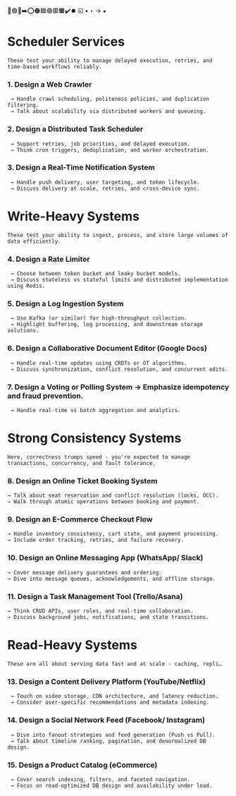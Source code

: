 🔵🟢🔴➡️⭕🟠🟦🟣🟥🟧✔️⏺️ ☑️ • ‣ → ⁕

# Scheduler Services

    These test your ability to manage delayed execution, retries, and time-based workflows reliably.

### 1. Design a Web Crawler

     → Handle crawl scheduling, politeness policies, and duplication filtering.
     → Talk about scalability via distributed workers and queueing.

### 2. Design a Distributed Task Scheduler

     → Support retries, job priorities, and delayed execution.
     → Think cron triggers, deduplication, and worker orchestration.

### 3. Design a Real-Time Notification System

     → Handle push delivery, user targeting, and token lifecycle.
     → Discuss delivery at scale, retries, and cross-device sync.

# Write-Heavy Systems

    These test your ability to ingest, process, and store large volumes of data efficiently.

### 4. Design a Rate Limiter

     → Choose between token bucket and leaky bucket models.
     → Discuss stateless vs stateful limits and distributed implementation using Redis.

### 5. Design a Log Ingestion System

     → Use Kafka (or similar) for high-throughput collection.
     → Highlight buffering, log processing, and downstream storage solutions.

### 6. Design a Collaborative Document Editor (Google Docs)

     → Handle real-time updates using CRDTs or OT algorithms.
     → Discuss synchronization, conflict resolution, and concurrent edits.

### 7. Design a Voting or Polling System → Emphasize idempotency and fraud prevention.

     → Handle real-time vs batch aggregation and analytics.

# Strong Consistency Systems

    Here, correctness trumps speed - you're expected to manage transactions, concurrency, and fault tolerance.

### 8. Design an Online Ticket Booking System

    → Talk about seat reservation and conflict resolution (locks, OCC).
    → Walk through atomic operations between booking and payment.

### 9. Design an E-Commerce Checkout Flow

    → Handle inventory consistency, cart state, and payment processing.
    → Include order tracking, retries, and failure recovery.

### 10. Design an Online Messaging App (WhatsApp/ Slack)

    → Cover message delivery guarantees and ordering.
    → Dive into message queues, acknowledgements, and offline storage.

### 11. Design a Task Management Tool (Trello/Asana)

    → Think CRUD APIs, user roles, and real-time collaboration.
    → Discuss background jobs, notifications, and state transitions.

# Read-Heavy Systems

    These are all about serving data fast and at scale - caching, repli…

### 13. Design a Content Delivery Platform (YouTube/Netflix)

     → Touch on video storage, CDN architecture, and latency reduction.
     → Consider user-specific recommendations and metadata indexing.

### 14. Design a Social Network Feed (Facebook/ Instagram)

     → Dive into fanout strategies and feed generation (Push vs Pull).
     → Talk about timeline ranking, pagination, and denormalized DB design.

### 15. Design a Product Catalog (eCommerce)

     → Cover search indexing, filters, and faceted navigation.
     → Focus on read-optimized DB design and availability under load.
